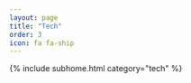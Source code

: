 ```yaml
---
layout: page
title: "Tech"
order: 3
icon: fa fa-ship
---
```


{% include subhome.html category="tech" %}
